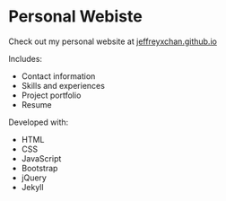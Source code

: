 # Personal Webiste

Check out my personal website at [jeffreyxchan.github.io](https://jeffreyxchan.github.io)

Includes:
- Contact information
- Skills and experiences
- Project portfolio
- Resume

Developed with:
- HTML
- CSS
- JavaScript
- Bootstrap
- jQuery
- Jekyll